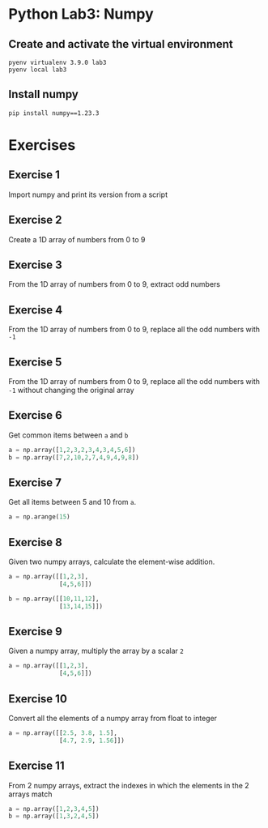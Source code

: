 # Python Lab3: Numpy

## Create and activate the virtual environment 

```
pyenv virtualenv 3.9.0 lab3 
pyenv local lab3
```

## Install numpy 
```
pip install numpy==1.23.3 
```

# Exercises

## Exercise 1
Import numpy and print its version from a script

## Exercise 2 
Create a 1D array of numbers from 0 to 9 

## Exercise 3
From the 1D array of numbers from 0 to 9, extract odd numbers

## Exercise 4
From the 1D array of numbers from 0 to 9, replace all the odd numbers with `-1` 

## Exercise 5
From the 1D array of numbers from 0 to 9, replace all the odd numbers with `-1` without changing the original array

## Exercise 6
Get common items between `a` and `b` 

```python
a = np.array([1,2,3,2,3,4,3,4,5,6])
b = np.array([7,2,10,2,7,4,9,4,9,8])
```

## Exercise 7 
Get all items between 5 and 10 from `a`. 

```python 
a = np.arange(15)
```

## Exercise 8
Given two numpy arrays, calculate the element-wise addition.

```python
a = np.array([[1,2,3],
              [4,5,6]])

b = np.array([[10,11,12],
              [13,14,15]])
```

## Exercise 9
Given a numpy array, multiply the array by a scalar `2`

``` python
a = np.array([[1,2,3],
              [4,5,6]])
```

## Exercise 10
Convert all the elements of a numpy array from float to integer 

```python
a = np.array([[2.5, 3.8, 1.5],
              [4.7, 2.9, 1.56]])
```

## Exercise 11
From 2 numpy arrays, extract the indexes in which the elements in the 2 arrays match

```python
a = np.array([1,2,3,4,5])
b = np.array([1,3,2,4,5])
```
